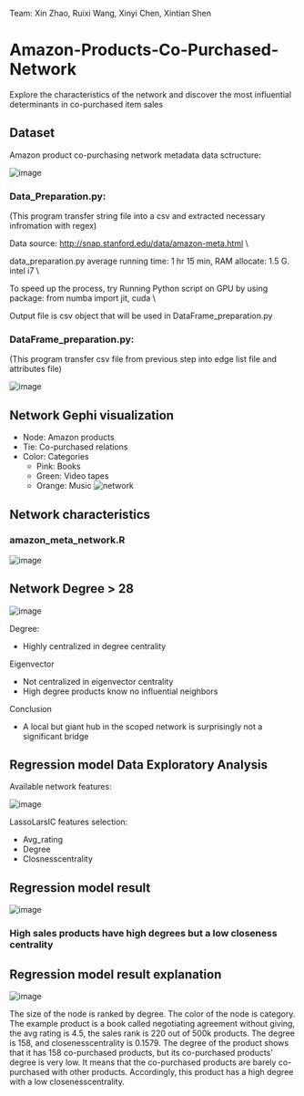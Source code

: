 Team: Xin Zhao, Ruixi Wang, Xinyi Chen, Xintian Shen
# Amazon-Products-Co-Purchased-Network
Explore the characteristics of the network and discover the most influential determinants in co-purchased item sales

## Dataset

Amazon product co-purchasing network metadata data sctructure:

![image](https://user-images.githubusercontent.com/73065775/177401293-6b885572-4a01-4445-a374-9673f97ca5e4.png)



### Data_Preparation.py:
(This program transfer string file into a csv and extracted necessary infromation with regex)

Data source: http://snap.stanford.edu/data/amazon-meta.html \

data_preparation.py average running time: 1 hr 15 min, RAM allocate: 1.5 G. intel i7 \

To speed up the process, try Running Python script on GPU by using package: from numba import jit, cuda \

Output file is csv object that will be used in DataFrame_preparation.py

### DataFrame_preparation.py:
(This program transfer csv file from previous step into edge list file and attributes file)

![image](https://user-images.githubusercontent.com/73065775/177402032-76637094-fedb-4859-92c9-2a916a674cbe.png)

## Network Gephi visualization
- Node: Amazon products
- Tie: Co-purchased relations
- Color: Categories
  - Pink: Books
  - Green: Video tapes
  - Orange: Music
![network](https://user-images.githubusercontent.com/73065775/177402329-20f8d6e3-cfd8-4138-b97f-cf4909961e98.png)

## Network characteristics
### amazon_meta_network.R

![image](https://user-images.githubusercontent.com/73065775/177402982-1f8079a7-e16f-482f-8c31-73118423454c.png)

## Network Degree > 28

![image](https://user-images.githubusercontent.com/73065775/177403692-592ba9c9-2260-44c5-9778-9c2a1982a06a.png)

Degree:
- Highly centralized in degree centrality

Eigenvector
- Not centralized in eigenvector centrality
- High degree products know no influential neighbors

Conclusion
- A local but giant hub in the scoped network is surprisingly not a significant bridge


## Regression model Data Exploratory Analysis

Available network features:

![image](https://user-images.githubusercontent.com/73065775/177404123-6373948a-ff3a-4a20-ad48-a99712878d0a.png)

LassoLarsIC features selection:
- Avg_rating
- Degree
- Closnesscentrality

## Regression model result
![image](https://user-images.githubusercontent.com/73065775/177404532-2fa84007-cc3c-4feb-96fb-013d91704c1d.png)

### High sales products have high degrees but a low closeness centrality


## Regression model result explanation 

![image](https://user-images.githubusercontent.com/73065775/177404675-f66f8685-e870-4e83-9c05-6df7d77c3a6d.png)

The size of the node is ranked by degree. The color of the node is category. The example product is a book called negotiating agreement without giving, the avg rating is 4.5, the sales rank is 220 out of 500k products. The degree is 158, and closenesscentrality is 0.1579. The degree of the product shows that it has 158 co-purchased products, but its co-purchased products’ degree is very low. It means that the co-purchased products are barely co-purchased with other products. Accordingly, this product has a high degree with a low closenesscentrality.
